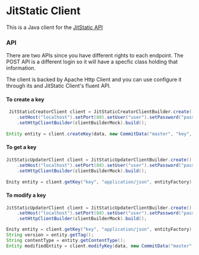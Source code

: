 # JitStatic Client

This is a Java client for the [JitStatic API](https://github.com/hheg/jitstatic)

### API

There are two APIs since you have different rights to each endpoint. The POST API is a different login so it will have a specfic class holding that information.

The client is backed by Apache Http Client and you can use configure it through its and JitStatic Client's fluent API.

#### To create a key
```java
 JitStaticCreatorClient client = JitStaticCreatorClientBuilder.create().setAppContext("/app/")
 	.setHost("localhost").setPort(80).setUser("user").setPassword("pass").setScheme("http")
 	.setHttpClientBuilder(clientBuilderMock).build();
       
Entity entity = client.createKey(data, new CommitData("master", "key", "message", "user", "mail"),new MetaData(users, "application/test"), entityFactory);
```

#### To get a key
```java
JitStaticUpdaterClient client = JitStaticUpdaterClientBuilder.create().setAppContext("/app/")
	.setHost("localhost").setPort(80).setUser("user").setPassword("pass").setScheme("http")
	.setHttpClientBuilder(clientBuilderMock).build();
	
Enity entity = client.getKey("key", "application/json", entityFactory);
```

#### To modify a key
```java
JitStaticUpdaterClient client = JitStaticUpdaterClientBuilder.create().setAppContext("/app/")
	.setHost("localhost").setPort(80).setUser("user").setPassword("pass").setScheme("http")
	.setHttpClientBuilder(clientBuilderMock).build();

Enity entity = client.getKey("key", "application/json", entityFactory);
String version = entity.getTag();
String contentType = entity.getContentType();
Entity modifiedEntity = client.modifyKey(data, new CommitData("master", "key", "message", "user", "mail"), version, contentType, entityFactory);
```
